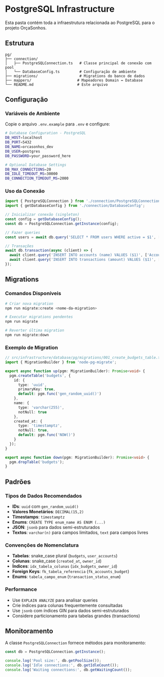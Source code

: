 # PostgreSQL Infrastructure

Esta pasta contém toda a infraestrutura relacionada ao PostgreSQL para o projeto OrçaSonhos.

## Estrutura

```
pg/
├── connection/
│   ├── PostgreSQLConnection.ts   # Classe principal de conexão com pool
│   └── DatabaseConfig.ts         # Configuração de ambiente
├── migrations/                   # Migrations do banco de dados
├── mappers/                     # Mapeadores Domain ↔ Database
└── README.md                    # Este arquivo
```

## Configuração

### Variáveis de Ambiente

Copie o arquivo `.env.example` para `.env` e configure:

```bash
# Database Configuration - PostgreSQL
DB_HOST=localhost
DB_PORT=5432
DB_NAME=orcasonhos_dev
DB_USER=postgres
DB_PASSWORD=your_password_here

# Optional Database Settings
DB_MAX_CONNECTIONS=20
DB_IDLE_TIMEOUT_MS=30000
DB_CONNECTION_TIMEOUT_MS=2000
```

### Uso da Conexão

```typescript
import { PostgreSQLConnection } from './connection/PostgreSQLConnection';
import { getDatabaseConfig } from './connection/DatabaseConfig';

// Inicializar conexão (singleton)
const config = getDatabaseConfig();
const db = PostgreSQLConnection.getInstance(config);

// Fazer queries
const users = await db.query('SELECT * FROM users WHERE active = $1', [true]);

// Transações
await db.transaction(async (client) => {
  await client.query('INSERT INTO accounts (name) VALUES ($1)', ['Account 1']);
  await client.query('INSERT INTO transactions (amount) VALUES ($1)', [100]);
});
```

## Migrations

### Comandos Disponíveis

```bash
# Criar nova migration
npm run migrate:create <nome-da-migration>

# Executar migrations pendentes
npm run migrate

# Reverter última migration
npm run migrate:down
```

### Exemplo de Migration

```typescript
// src/infrastructure/database/pg/migrations/001_create_budgets_table.ts
import { MigrationBuilder } from 'node-pg-migrate';

export async function up(pgm: MigrationBuilder): Promise<void> {
  pgm.createTable('budgets', {
    id: {
      type: 'uuid',
      primaryKey: true,
      default: pgm.func('gen_random_uuid()')
    },
    name: {
      type: 'varchar(255)',
      notNull: true
    },
    created_at: {
      type: 'timestamptz',
      notNull: true,
      default: pgm.func('NOW()')
    }
  });
}

export async function down(pgm: MigrationBuilder): Promise<void> {
  pgm.dropTable('budgets');
}
```

## Padrões

### Tipos de Dados Recomendados

- **IDs**: `uuid` com `gen_random_uuid()`
- **Valores Monetários**: `DECIMAL(15,2)`
- **Timestamps**: `timestamptz`
- **Enums**: `CREATE TYPE enum_name AS ENUM (...)`
- **JSON**: `jsonb` para dados semi-estruturados
- **Textos**: `varchar(n)` para campos limitados, `text` para campos livres

### Convenções de Nomenclatura

- **Tabelas**: snake_case plural (`budgets`, `user_accounts`)
- **Colunas**: snake_case (`created_at`, `owner_id`)
- **Índices**: `idx_tabela_colunas` (`idx_budgets_owner_id`)
- **Foreign Keys**: `fk_tabela_referencia` (`fk_accounts_budget`)
- **Enums**: `tabela_campo_enum` (`transaction_status_enum`)

### Performance

- Use `EXPLAIN ANALYZE` para analisar queries
- Crie índices para colunas frequentemente consultadas
- Use `jsonb` com índices GIN para dados semi-estruturados
- Considere particionamento para tabelas grandes (transactions)

## Monitoramento

A classe `PostgreSQLConnection` fornece métodos para monitoramento:

```typescript
const db = PostgreSQLConnection.getInstance();

console.log('Pool size:', db.getPoolSize());
console.log('Idle connections:', db.getIdleCount()); 
console.log('Waiting connections:', db.getWaitingCount());

```

